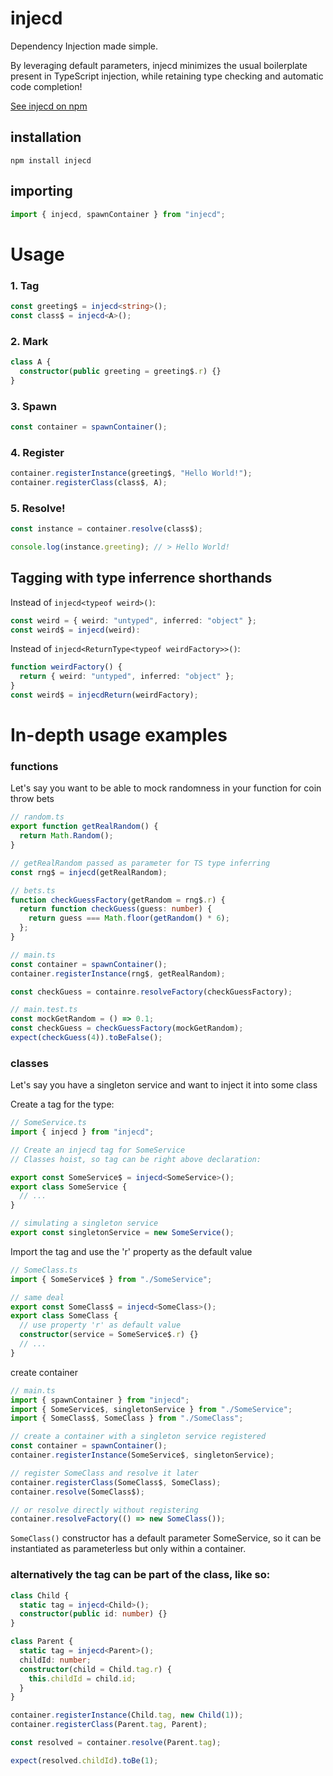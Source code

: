 # injecd

Dependency Injection made simple.

By leveraging default parameters, injecd minimizes the usual boilerplate present in TypeScript injection, while retaining type checking and automatic code completion!

[See injecd on npm](https://www.npmjs.com/package/injecd)

## installation

```
npm install injecd
```

## importing

```ts
import { injecd, spawnContainer } from "injecd";
```

# Usage

### 1. Tag

```ts
const greeting$ = injecd<string>();
const class$ = injecd<A>();
```

### 2. Mark

```ts
class A {
  constructor(public greeting = greeting$.r) {}
}
```

### 3. Spawn

```ts
const container = spawnContainer();
```

### 4. Register

```ts
container.registerInstance(greeting$, "Hello World!");
container.registerClass(class$, A);
```

### 5. Resolve!

```ts
const instance = container.resolve(class$);

console.log(instance.greeting); // > Hello World!
```

## Tagging with type inferrence shorthands

Instead of `injecd<typeof weird>()`:

```ts
const weird = { weird: "untyped", inferred: "object" };
const weird$ = injecd(weird):
```

Instead of `injecd<ReturnType<typeof weirdFactory>>()`:

```ts
function weirdFactory() {
  return { weird: "untyped", inferred: "object" };
}
const weird$ = injecdReturn(weirdFactory);
```

# In-depth usage examples

### functions

Let's say you want to be able to mock randomness in your function for coin throw bets

```ts
// random.ts
export function getRealRandom() {
  return Math.Random();
}

// getRealRandom passed as parameter for TS type inferring
const rng$ = injecd(getRealRandom);
```

```ts
// bets.ts
function checkGuessFactory(getRandom = rng$.r) {
  return function checkGuess(guess: number) {
    return guess === Math.floor(getRandom() * 6);
  };
}
```

```ts
// main.ts
const container = spawnContainer();
container.registerInstance(rng$, getRealRandom);

const checkGuess = containre.resolveFactory(checkGuessFactory);
```

```ts
// main.test.ts
const mockGetRandom = () => 0.1;
const checkGuess = checkGuessFactory(mockGetRandom);
expect(checkGuess(4)).toBeFalse();
```

### classes

Let's say you have a singleton service and want to inject it into some class

Create a tag for the type:

```ts
// SomeService.ts
import { injecd } from "injecd";

// Create an injecd tag for SomeService
// Classes hoist, so tag can be right above declaration:

export const SomeService$ = injecd<SomeService>();
export class SomeService {
  // ...
}

// simulating a singleton service
export const singletonService = new SomeService();
```

Import the tag and use the 'r' property as the default value

```ts
// SomeClass.ts
import { SomeService$ } from "./SomeService";

// same deal
export const SomeClass$ = injecd<SomeClass>();
export class SomeClass {
  // use property 'r' as default value
  constructor(service = SomeService$.r) {}
  // ...
}
```

create container

```ts
// main.ts
import { spawnContainer } from "injecd";
import { SomeService$, singletonService } from "./SomeService";
import { SomeClass$, SomeClass } from "./SomeClass";

// create a container with a singleton service registered
const container = spawnContainer();
container.registerInstance(SomeService$, singletonService);

// register SomeClass and resolve it later
container.registerClass(SomeClass$, SomeClass);
container.resolve(SomeClass$);

// or resolve directly without registering
container.resolveFactory(() => new SomeClass());
```

`SomeClass()` constructor has a default parameter SomeService, so it can be instantiated as parameterless but only within a container.

### alternatively the tag can be part of the class, like so:

```ts
class Child {
  static tag = injecd<Child>();
  constructor(public id: number) {}
}

class Parent {
  static tag = injecd<Parent>();
  childId: number;
  constructor(child = Child.tag.r) {
    this.childId = child.id;
  }
}

container.registerInstance(Child.tag, new Child(1));
container.registerClass(Parent.tag, Parent);

const resolved = container.resolve(Parent.tag);

expect(resolved.childId).toBe(1);
```
